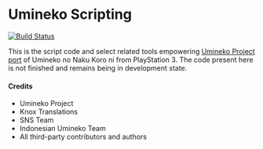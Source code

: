 Umineko Scripting
=================

[![Build Status](../../workflows/CI/badge.svg)](../../actions)

This is the script code and select related tools empowering [Umineko Project port](https://umineko-project.org) of Umineko no Naku Koro ni from PlayStation 3. The code present here is not finished and remains being in development state.

#### Credits

- Umineko Project
- Knox Translations
- SNS Team
- Indonesian Umineko Team
- All third-party contributors and authors
